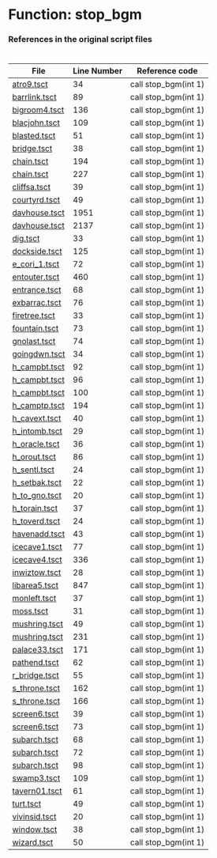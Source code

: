 # Function: stop_bgm
### References in the original script files

#

| File | Line Number | Reference code |
| --- | --- | --- |
| [atro9.tsct](../../../out/atro9.tsct#L34) | 34 | call stop_bgm(int 1) |
| [barrlink.tsct](../../../out/barrlink.tsct#L89) | 89 | call stop_bgm(int 1) |
| [bigroom4.tsct](../../../out/bigroom4.tsct#L136) | 136 | call stop_bgm(int 1) |
| [blacjohn.tsct](../../../out/blacjohn.tsct#L109) | 109 | call stop_bgm(int 1) |
| [blasted.tsct](../../../out/blasted.tsct#L51) | 51 | call stop_bgm(int 1) |
| [bridge.tsct](../../../out/bridge.tsct#L38) | 38 | call stop_bgm(int 1) |
| [chain.tsct](../../../out/chain.tsct#L194) | 194 | call stop_bgm(int 1) |
| [chain.tsct](../../../out/chain.tsct#L227) | 227 | call stop_bgm(int 1) |
| [cliffsa.tsct](../../../out/cliffsa.tsct#L39) | 39 | call stop_bgm(int 1) |
| [courtyrd.tsct](../../../out/courtyrd.tsct#L49) | 49 | call stop_bgm(int 1) |
| [davhouse.tsct](../../../out/davhouse.tsct#L1951) | 1951 | call stop_bgm(int 1) |
| [davhouse.tsct](../../../out/davhouse.tsct#L2137) | 2137 | call stop_bgm(int 1) |
| [dig.tsct](../../../out/dig.tsct#L33) | 33 | call stop_bgm(int 1) |
| [dockside.tsct](../../../out/dockside.tsct#L125) | 125 | call stop_bgm(int 1) |
| [e_cori_1.tsct](../../../out/e_cori_1.tsct#L72) | 72 | call stop_bgm(int 1) |
| [entouter.tsct](../../../out/entouter.tsct#L460) | 460 | call stop_bgm(int 1) |
| [entrance.tsct](../../../out/entrance.tsct#L68) | 68 | call stop_bgm(int 1) |
| [exbarrac.tsct](../../../out/exbarrac.tsct#L76) | 76 | call stop_bgm(int 1) |
| [firetree.tsct](../../../out/firetree.tsct#L33) | 33 | call stop_bgm(int 1) |
| [fountain.tsct](../../../out/fountain.tsct#L73) | 73 | call stop_bgm(int 1) |
| [gnolast.tsct](../../../out/gnolast.tsct#L74) | 74 | call stop_bgm(int 1) |
| [goingdwn.tsct](../../../out/goingdwn.tsct#L34) | 34 | call stop_bgm(int 1) |
| [h_campbt.tsct](../../../out/h_campbt.tsct#L92) | 92 | call stop_bgm(int 1) |
| [h_campbt.tsct](../../../out/h_campbt.tsct#L96) | 96 | call stop_bgm(int 1) |
| [h_campbt.tsct](../../../out/h_campbt.tsct#L100) | 100 | call stop_bgm(int 1) |
| [h_camptp.tsct](../../../out/h_camptp.tsct#L194) | 194 | call stop_bgm(int 1) |
| [h_cavext.tsct](../../../out/h_cavext.tsct#L40) | 40 | call stop_bgm(int 1) |
| [h_intomb.tsct](../../../out/h_intomb.tsct#L29) | 29 | call stop_bgm(int 1) |
| [h_oracle.tsct](../../../out/h_oracle.tsct#L36) | 36 | call stop_bgm(int 1) |
| [h_orout.tsct](../../../out/h_orout.tsct#L86) | 86 | call stop_bgm(int 1) |
| [h_sentl.tsct](../../../out/h_sentl.tsct#L24) | 24 | call stop_bgm(int 1) |
| [h_setbak.tsct](../../../out/h_setbak.tsct#L22) | 22 | call stop_bgm(int 1) |
| [h_to_gno.tsct](../../../out/h_to_gno.tsct#L20) | 20 | call stop_bgm(int 1) |
| [h_torain.tsct](../../../out/h_torain.tsct#L37) | 37 | call stop_bgm(int 1) |
| [h_toverd.tsct](../../../out/h_toverd.tsct#L24) | 24 | call stop_bgm(int 1) |
| [havenadd.tsct](../../../out/havenadd.tsct#L43) | 43 | call stop_bgm(int 1) |
| [icecave1.tsct](../../../out/icecave1.tsct#L77) | 77 | call stop_bgm(int 1) |
| [icecave4.tsct](../../../out/icecave4.tsct#L336) | 336 | call stop_bgm(int 1) |
| [inwiztow.tsct](../../../out/inwiztow.tsct#L28) | 28 | call stop_bgm(int 1) |
| [libarea5.tsct](../../../out/libarea5.tsct#L847) | 847 | call stop_bgm(int 1) |
| [monleft.tsct](../../../out/monleft.tsct#L37) | 37 | call stop_bgm(int 1) |
| [moss.tsct](../../../out/moss.tsct#L31) | 31 | call stop_bgm(int 1) |
| [mushring.tsct](../../../out/mushring.tsct#L49) | 49 | call stop_bgm(int 1) |
| [mushring.tsct](../../../out/mushring.tsct#L231) | 231 | call stop_bgm(int 1) |
| [palace33.tsct](../../../out/palace33.tsct#L171) | 171 | call stop_bgm(int 1) |
| [pathend.tsct](../../../out/pathend.tsct#L62) | 62 | call stop_bgm(int 1) |
| [r_bridge.tsct](../../../out/r_bridge.tsct#L55) | 55 | call stop_bgm(int 1) |
| [s_throne.tsct](../../../out/s_throne.tsct#L162) | 162 | call stop_bgm(int 1) |
| [s_throne.tsct](../../../out/s_throne.tsct#L166) | 166 | call stop_bgm(int 1) |
| [screen6.tsct](../../../out/screen6.tsct#L39) | 39 | call stop_bgm(int 1) |
| [screen6.tsct](../../../out/screen6.tsct#L73) | 73 | call stop_bgm(int 1) |
| [subarch.tsct](../../../out/subarch.tsct#L68) | 68 | call stop_bgm(int 1) |
| [subarch.tsct](../../../out/subarch.tsct#L72) | 72 | call stop_bgm(int 1) |
| [subarch.tsct](../../../out/subarch.tsct#L98) | 98 | call stop_bgm(int 1) |
| [swamp3.tsct](../../../out/swamp3.tsct#L109) | 109 | call stop_bgm(int 1) |
| [tavern01.tsct](../../../out/tavern01.tsct#L61) | 61 | call stop_bgm(int 1) |
| [turt.tsct](../../../out/turt.tsct#L49) | 49 | call stop_bgm(int 1) |
| [vivinsid.tsct](../../../out/vivinsid.tsct#L20) | 20 | call stop_bgm(int 1) |
| [window.tsct](../../../out/window.tsct#L38) | 38 | call stop_bgm(int 1) |
| [wizard.tsct](../../../out/wizard.tsct#L50) | 50 | call stop_bgm(int 1) |
